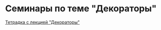 # Семинары по теме "Декораторы"

[Тетрадка с лекцией "Декораторы"](https://colab.research.google.com/github/Palladain/Python_1_HSE_2024/blob/main/Lectures/Lecture_09.ipynb)

